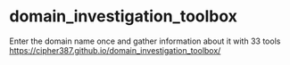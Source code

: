 # domain_investigation_toolbox
Enter the domain name once and gather information about it with 33 tools
https://cipher387.github.io/domain_investigation_toolbox/
